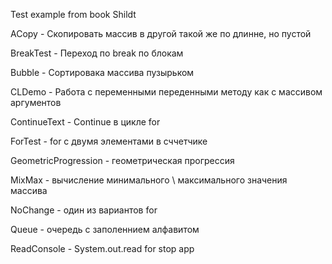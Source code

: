 Test example from book Shildt 

ACopy - Скопировать массив в другой такой же по длинне, но пустой

BreakTest - Переход по break по блокам

Bubble - Сортировака массива пузырьком

CLDemo - Работа с переменными переденными методу как с массивом аргументов

ContinueText - Continue в цикле for

ForTest - for с двумя элементами в сччетчике

GeometricProgression - геометрическая прогрессия

MixMax - вычисление минимального \ максимального значения массива

NoChange - один из вариантов for

Queue - очередь с заполеннием алфавитом

ReadConsole - System.out.read for stop app